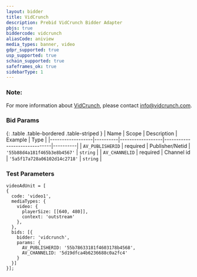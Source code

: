 ```yaml
---
layout: bidder
title: VidCrunch
description: Prebid VidCrunch Bidder Adapter
pbjs: true
biddercode: vidcrunch
aliasCode: aniview
media_types: banner, video
gdpr_supported: true
usp_supported: true
schain_supported: true
safeframes_ok: true
sidebarType: 1
---
```


### Note:
For more information about [VidCrunch](https://vidcrunch.com/), please contact info@vidcrunch.com.

### Bid Params

{: .table .table-bordered .table-striped }
| Name             | Scope    | Description      | Example                      | Type     |
|------------------|----------|------------------|------------------------------|----------|
| `AV_PUBLISHERID` | required | Publisher/Netid  | `'55b88d4a181f465b3e8b4567'` | `string` |
| `AV_CHANNELID`   | required | Channel id       | `'5a5f17a728a06102d14c2718'` | `string` |

### Test Parameters
```
videoAdUnit = [
{
  code: 'video1',
  mediaTypes: {
    video: {
      playerSize: [[640, 480]],
      context: 'outstream'
    },
  },
  bids: [{
    bidder: 'vidcrunch',
    params: {
      AV_PUBLISHERID: '55b78633181f4603178b4568',
      AV_CHANNELID: '5d19dfca4b6236688c0a2fc4'
    }
  }]
}];
```
